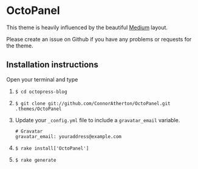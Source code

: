 OctoPanel
=========

This theme is heavily influenced by the beautiful [Medium](https://medium.com) layout.

Please create an issue on Github if you have any problems or requests for the theme.

## Installation instructions

Open your terminal and type

1. `$ cd octopress-blog`
2. `$ git clone git://github.com/ConnorAtherton/OctoPanel.git .themes/OctoPanel`
3. Update your `_config.yml` file to include a `gravatar_email` variable.

	``` 
	# Gravatar  
	gravatar_email: youraddress@example.com
	```

4. `$ rake install['OctoPanel']`
5. `$ rake generate`

